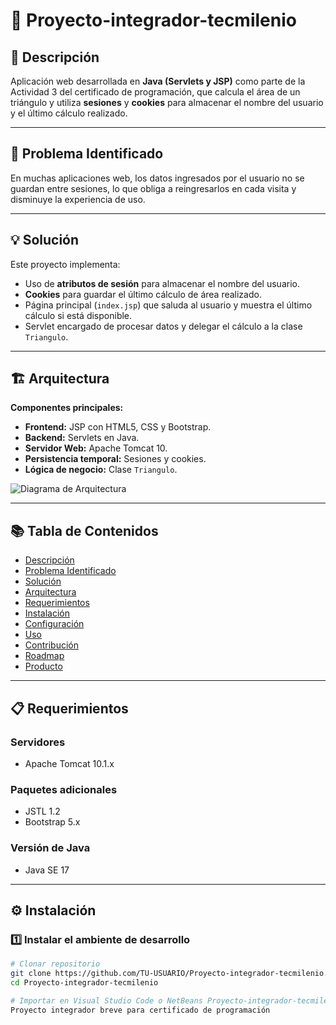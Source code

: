 # 📄 Proyecto-integrador-tecmilenio

## 📌 Descripción
Aplicación web desarrollada en **Java (Servlets y JSP)** como parte de la Actividad 3 del certificado de programación, que calcula el área de un triángulo y utiliza **sesiones** y **cookies** para almacenar el nombre del usuario y el último cálculo realizado.

---

## 🚩 Problema Identificado
En muchas aplicaciones web, los datos ingresados por el usuario no se guardan entre sesiones, lo que obliga a reingresarlos en cada visita y disminuye la experiencia de uso.

---

## 💡 Solución
Este proyecto implementa:
- Uso de **atributos de sesión** para almacenar el nombre del usuario.
- **Cookies** para guardar el último cálculo de área realizado.
- Página principal (`index.jsp`) que saluda al usuario y muestra el último cálculo si está disponible.
- Servlet encargado de procesar datos y delegar el cálculo a la clase `Triangulo`.

---

## 🏗 Arquitectura
**Componentes principales:**
- **Frontend:** JSP con HTML5, CSS y Bootstrap.
- **Backend:** Servlets en Java.
- **Servidor Web:** Apache Tomcat 10.
- **Persistencia temporal:** Sesiones y cookies.
- **Lógica de negocio:** Clase `Triangulo`.

![Diagrama de Arquitectura](docs/arquitectura.png)

---

## 📚 Tabla de Contenidos
- [Descripción](#-descripción)
- [Problema Identificado](#-problema-identificado)
- [Solución](#-solución)
- [Arquitectura](#-arquitectura)
- [Requerimientos](#-requerimientos)
- [Instalación](#-instalación)
- [Configuración](#-configuración)
- [Uso](#-uso)
- [Contribución](#-contribución)
- [Roadmap](#-roadmap)
- [Producto](#-producto)

---

## 📋 Requerimientos

### Servidores
- Apache Tomcat 10.1.x

### Paquetes adicionales
- JSTL 1.2
- Bootstrap 5.x

### Versión de Java
- Java SE 17

---

## ⚙ Instalación

### 1️⃣ Instalar el ambiente de desarrollo
```bash
# Clonar repositorio
git clone https://github.com/TU-USUARIO/Proyecto-integrador-tecmilenio.git
cd Proyecto-integrador-tecmilenio

# Importar en Visual Studio Code o NetBeans Proyecto-integrador-tecmilenio
Proyecto integrador breve para certificado de programación
